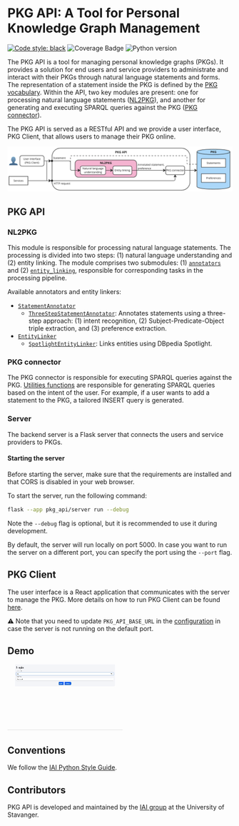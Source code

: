 # PKG API: A Tool for Personal Knowledge Graph Management

[![Code style: black](https://img.shields.io/badge/code%20style-black-000000.svg)](https://github.com/psf/black)
![Coverage Badge](https://img.shields.io/endpoint?url=https://gist.githubusercontent.com/NoB0/8446f35dc373966dc971fb9237483cce/raw/coverage.pkg-api.main.json)
![Python version](https://img.shields.io/badge/python-3.9-blue)

The PKG API is a tool for managing personal knowledge graphs (PKGs). It provides a solution for end users and service providers to administrate and interact with their PKGs through natural language statements and forms.
The representation of a statement inside the PKG is defined by the [PKG vocabulary](http://w3id.org/pkg/).
Within the API, two key modules are present: one for processing natural language statements ([NL2PKG](#nl2pkg)), and another for generating and executing SPARQL queries against the PKG ([PKG connector](#pkg-connector)).

The PKG API is served as a RESTful API and we provide a user interface, PKG Client, that allows users to manage their PKG online.

![Overview](docs/source/_static/PKG_API_overview.png)

## PKG API

### NL2PKG

This module is responsible for processing natural language statements. The processing is divided into two steps: (1) natural language understanding and (2) entity linking.
The module comprises two submodules: (1) [`annotators`](pkg_api/nl_to_pkg/annotators) and (2) [`entity_linking`](pkg_api/nl_to_pkg/entity_linking), responsible for corresponding tasks in the processing pipeline.

Available annotators and entity linkers:

  * [`StatementAnnotator`](pkg_api/nl_to_pkg/annotators/annotator.py)
    - [`ThreeStepStatementAnnotator`](pkg_api/nl_to_pkg/annotators/three_step_annotator.py): Annotates statements using a three-step approach: (1) intent recognition, (2) Subject-Predicate-Object triple extraction, and (3) preference extraction.
  * [`EntityLinker`](pkg_api/nl_to_pkg/entity_linking/entity_linker.py)
    - [`SpotlightEntityLinker`](pkg_api/nl_to_pkg/entity_linking/spotlight_entity_linker.py): Links entities using DBpedia Spotlight.

### PKG connector

The PKG connector is responsible for executing SPARQL queries against the PKG.
[Utilities functions](pkg_api/utils.py) are responsible for generating SPARQL queries based on the intent of the user. For example, if a user wants to add a statement to the PKG, a tailored INSERT query is generated.

### Server

The backend server is a Flask server that connects the users and service providers to PKGs.

#### Starting the server

Before starting the server, make sure that the requirements are installed and that CORS is disabled in your web browser.

To start the server, run the following command:

```bash
flask --app pkg_api/server run --debug
```

Note the `--debug` flag is optional, but it is recommended to use it during development.

By default, the server will run locally on port 5000. In case you want to run the server on a different port, you can specify the port using the `--port` flag.

## PKG Client

The user interface is a React application that communicates with the server to manage the PKG. More details on how to run PKG Client can be found [here](pkg-client/README.md).

:warning: Note that you need to update `PKG_API_BASE_URL` in the [configuration](pkg_client/public/config.json) in case the server is not running on the default port.

## Demo

![Demo](docs/source/_static/PKG_API_demo.gif)

## Conventions

We follow the [IAI Python Style Guide](https://github.com/iai-group/styleguide/tree/main/python).

## Contributors

PKG API is developed and maintained by the [IAI group](https://iai.group/) at the University of Stavanger.
